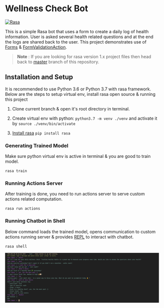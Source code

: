 # Wellness Check Bot
[![Rasa](https://img.shields.io/badge/Rasa%20Open%20Source-2.4.3-purple.svg?style=flat-square)](https://rasa.com/docs/rasa/)

This is a simple Rasa bot that uses a form to create a daily log of health information. User is asked several health related questions and at the end the logs are shared back to the user. This project demonstrates use of [Forms](https://rasa.com/docs/rasa/forms) & [FormValidationAction](https://rasa.com/docs/rasa/forms#advanced-usage).

> **Note** : If you are looking for rasa version 1.x project files then head back to [master](https://github.com/kmanadkat/wellness-check-bot/tree/master) branch of this repository.


## Installation and Setup
It is recommended to use Python 3.6 or Python 3.7 with rasa framework. Below are the steps to setup virtual env, install rasa open source & running this project

1. Clone current branch & open it's root directory in terminal.

2. Create virtual env with python: `python3.7 -m venv ./venv` and activate it by `source ./venv/bin/activate`

3. [Install rasa](https://rasa.com/docs/rasa/installation) `pip install rasa`

### Generating Trained Model
Make sure python virtual env is active in terminal & you are good to train model.
```shell
rasa train
```

### Running Actions Server
After training is done, you need to run actions server to serve custom actions related computation.
```shell
rasa run actions
```

### Running Chatbot in Shell
Below command loads the trained model, opens communication to custom actions running server & provides [REPL](https://en.wikipedia.org/wiki/Read%E2%80%93eval%E2%80%93print_loop) to interact with chatbot.
```shell
rasa shell
```

![wellness-bot-conversation](./images/bot_conversation_2.4.png)
